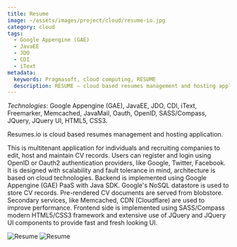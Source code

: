```yaml
---
title: Resume
image: ~/assets/images/project/cloud/resume-io.jpg
category: cloud
tags:
  - Google Appengine (GAE)
  - JavaEE
  - JDO
  - CDI
  - iText
metadata: 
  keywords: Pragmasoft, cloud computing, RESUME
  description: RESUME – cloud based resumes management and hosting application. This is multitenant application for individuals and recruiting companies. Developed by Pragmasoft
---
```


*Technologies:* Google Appengine (GAE), JavaEE, JDO, CDI, iText, Freemarker, Memcached, JavaMail, Oauth, OpenID, SASS/Compass, JQuery, JQuery UI, HTML5, CSS3.

Resumes.io is cloud based resumes management and hosting application.

This is multitenant application for individuals and recruiting companies to edit, host and maintain CV records. Users can register and login using OpenID or Oauth2 authentication providers, like Google, Twitter, Facebook.  It is designed with scalability and fault tolerance in mind, architecture is based on cloud technologies. Backend is implemented using Google Appengine (GAE) PaaS with Java SDK. Google's NoSQL datastore is used to store CV records. Pre-rendered CV documents are served from blobstore. Secondary services, like Memcached, CDN (Cloudflare) are used to improve performance. Frontend side is implemented using SASS/Compass modern HTML5/CSS3 framework and extensive use of JQuery and JQuery UI components to provide fast and fresh looking UI.

![Resume](~/assets/images/project/cloud/resume-1.jpg)
![Resume](~/assets/images/project/cloud/resume-2.jpg)
